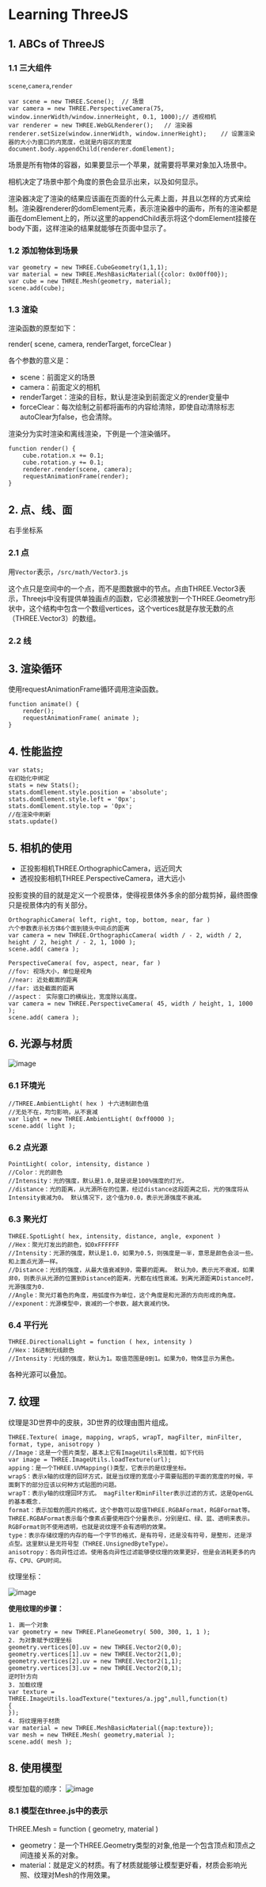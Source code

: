 # Learning ThreeJS 

## 1. ABCs of ThreeJS
### 1.1 三大组件
`scene`,`camera`,`render`

```
var scene = new THREE.Scene();  // 场景
var camera = new THREE.PerspectiveCamera(75, window.innerWidth/window.innerHeight, 0.1, 1000);// 透视相机
var renderer = new THREE.WebGLRenderer();   // 渲染器
renderer.setSize(window.innerWidth, window.innerHeight);    // 设置渲染器的大小为窗口的内宽度，也就是内容区的宽度
document.body.appendChild(renderer.domElement);
```
场景是所有物体的容器，如果要显示一个苹果，就需要将苹果对象加入场景中。

相机决定了场景中那个角度的景色会显示出来，以及如何显示。

渲染器决定了渲染的结果应该画在页面的什么元素上面，并且以怎样的方式来绘制。渲染器renderer的domElement元素，表示渲染器中的画布，所有的渲染都是画在domElement上的，所以这里的appendChild表示将这个domElement挂接在body下面，这样渲染的结果就能够在页面中显示了。

### 1.2 添加物体到场景
```
var geometry = new THREE.CubeGeometry(1,1,1); 
var material = new THREE.MeshBasicMaterial({color: 0x00ff00});
var cube = new THREE.Mesh(geometry, material); 
scene.add(cube);
```

### 1.3 渲染
渲染函数的原型如下：

render( scene, camera, renderTarget, forceClear )

各个参数的意义是：
- scene：前面定义的场景
- camera：前面定义的相机
- renderTarget：渲染的目标，默认是渲染到前面定义的render变量中
- forceClear：每次绘制之前都将画布的内容给清除，即使自动清除标志autoClear为false，也会清除。

渲染分为实时渲染和离线渲染，下例是一个渲染循环。
```
function render() {
	cube.rotation.x += 0.1;
	cube.rotation.y += 0.1;
	renderer.render(scene, camera);
	requestAnimationFrame(render);
}
```

## 2. 点、线、面
右手坐标系
### 2.1 点
用`Vector`表示，`/src/math/Vector3.js`

这个点只是空间中的一个点，而不是图数据中的节点。点由THREE.Vector3表示，Threejs中没有提供单独画点的函数，它必须被放到一个THREE.Geometry形状中，这个结构中包含一个数组vertices，这个vertices就是存放无数的点（THREE.Vector3）的数组。
### 2.2 线


## 3. 渲染循环
使用requestAnimationFrame循环调用渲染函数。
```
function animate() {
	render();
	requestAnimationFrame( animate );
}
```

## 4. 性能监控
```
var stats;
在初始化中绑定
stats = new Stats();
stats.domElement.style.position = 'absolute';
stats.domElement.style.left = '0px';
stats.domElement.style.top = '0px';
//在渲染中刷新
stats.update()
```

## 5. 相机的使用
- 正投影相机THREE.OrthographicCamera，远近同大
- 透视投影相机THREE.PerspectiveCamera，进大远小

投影变换的目的就是定义一个视景体，使得视景体外多余的部分裁剪掉，最终图像只是视景体内的有关部分。
```
OrthographicCamera( left, right, top, bottom, near, far )
六个参数表示长方体6个面到镜头中间点的距离
var camera = new THREE.OrthographicCamera( width / - 2, width / 2, height / 2, height / - 2, 1, 1000 );
scene.add( camera );
```
```
PerspectiveCamera( fov, aspect, near, far )
//fov: 视场大小，单位是视角
//near: 近处截面的距离
//far: 远处截面的距离
//aspect： 实际窗口的横纵比，宽度除以高度。
var camera = new THREE.PerspectiveCamera( 45, width / height, 1, 1000 );
scene.add( camera );
```

## 6. 光源与材质
![image](https://github.com/Airzihao/MDPicturePool/raw/master/201907/7.png)

### 6.1 环境光
```
//THREE.AmbientLight( hex ) 十六进制颜色值
//无处不在，均匀影响，从不衰减
var light = new THREE.AmbientLight( 0xff0000 );
scene.add( light );
```
### 6.2 点光源
```
PointLight( color, intensity, distance )
//Color：光的颜色
//Intensity：光的强度，默认是1.0,就是说是100%强度的灯光，
//distance：光的距离，从光源所在的位置，经过distance这段距离之后，光的强度将从Intensity衰减为0。 默认情况下，这个值为0.0，表示光源强度不衰减。
```
### 6.3 聚光灯
```
THREE.SpotLight( hex, intensity, distance, angle, exponent )
//Hex：聚光灯发出的颜色，如0xFFFFFF
//Intensity：光源的强度，默认是1.0，如果为0.5，则强度是一半，意思是颜色会淡一些。和上面点光源一样。
//Distance：光线的强度，从最大值衰减到0，需要的距离。 默认为0，表示光不衰减，如果非0，则表示从光源的位置到Distance的距离，光都在线性衰减。到离光源距离Distance时，光源强度为0.
//Angle：聚光灯着色的角度，用弧度作为单位，这个角度是和光源的方向形成的角度。
//exponent：光源模型中，衰减的一个参数，越大衰减约快。
```
### 6.4 平行光
```
THREE.DirectionalLight = function ( hex, intensity )
//Hex：16进制光线颜色
//Intensity：光线的强度，默认为1。取值范围是0到1。如果为0，物体显示为黑色。
```

各种光源可以叠加。

## 7. 纹理
纹理是3D世界中的皮肤，3D世界的纹理由图片组成。
```
THREE.Texture( image, mapping, wrapS, wrapT, magFilter, minFilter, format, type, anisotropy )
//Image：这是一个图片类型，基本上它有ImageUtils来加载，如下代码
var image = THREE.ImageUtils.loadTexture(url); 
apping：是一个THREE.UVMapping()类型，它表示的是纹理坐标。
wrapS：表示x轴的纹理的回环方式，就是当纹理的宽度小于需要贴图的平面的宽度的时候，平面剩下的部分应该以何种方式贴图的问题。
wrapT：表示y轴的纹理回环方式。 magFilter和minFilter表示过滤的方式，这是OpenGL的基本概念.
format：表示加载的图片的格式，这个参数可以取值THREE.RGBAFormat，RGBFormat等。THREE.RGBAFormat表示每个像素点要使用四个分量表示，分别是红、绿、蓝、透明来表示。RGBFormat则不使用透明，也就是说纹理不会有透明的效果。
type：表示存储纹理的内存的每一个字节的格式，是有符号，还是没有符号，是整形，还是浮点型。这里默认是无符号型（THREE.UnsignedByteType）。
anisotropy：各向异性过滤。使用各向异性过滤能够使纹理的效果更好，但是会消耗更多的内存、CPU、GPU时间。
```
纹理坐标：

![image](https://github.com/Airzihao/MDPicturePool/raw/master/201907/8.png)

**使用纹理的步骤：**
```
1. 画一个对象
var geometry = new THREE.PlaneGeometry( 500, 300, 1, 1 );
2. 为对象赋予纹理坐标
geometry.vertices[0].uv = new THREE.Vector2(0,0);
geometry.vertices[1].uv = new THREE.Vector2(1,0);
geometry.vertices[2].uv = new THREE.Vector2(1,1);
geometry.vertices[3].uv = new THREE.Vector2(0,1);
逆时针方向
3. 加载纹理
var texture = THREE.ImageUtils.loadTexture("textures/a.jpg",null,function(t)
{
});
4. 将纹理用于材质
var material = new THREE.MeshBasicMaterial({map:texture});
var mesh = new THREE.Mesh( geometry,material );
scene.add( mesh );
```

## 8. 使用模型

模型加载的顺序：
![image](https://github.com/Airzihao/MDPicturePool/raw/master/201907/9.png)

### 8.1 模型在three.js中的表示
THREE.Mesh = function ( geometry, material )

- geometry：是一个THREE.Geometry类型的对象,他是一个包含顶点和顶点之间连接关系的对象。
- material：就是定义的材质。有了材质就能够让模型更好看，材质会影响光照、纹理对Mesh的作用效果。



